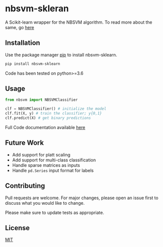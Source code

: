# nbsvm-skleran

A Scikit-learn wrapper for the NBSVM algorithm. To read more about the same, go [here](https://www.aclweb.org/anthology/P12-2018)

## Installation

Use the package manager [pip](https://pip.pypa.io/en/stable/) to install nbsvm-sklearn.

```bash
pip install nbsvm-sklearn
```
Code has been tested on python>=3.6

## Usage

```python
from nbsvm import NBSVMClassifier

clf = NBSVMClassifier() # initialize the model
clf.fit(X, y) # train the classifier; y{0,1}
clf.predict(X) # get binary predictions

```
Full Code documentation available [here](nbsvm/nbsvm.py)

## Future Work
* Add support for platt scaling  
* Add support for multi-class classification
* Handle sparse matrices as inputs
* Handle ```pd.Series``` input format for labels

## Contributing
Pull requests are welcome. For major changes, please open an issue first to discuss what you would like to change.

Please make sure to update tests as appropriate.

## License
[MIT](https://choosealicense.com/licenses/mit/)
